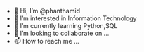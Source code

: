 - 👋 Hi, I’m @phanthamid
- 👀 I’m interested in Information Technology
- 🌱 I’m currently learning Python,SQL
- 💞️ I’m looking to collaborate on ...
- 📫 How to reach me ...

<!---
phanthamid/phanthamid is a ✨ special ✨ repository because its `README.md` (this file) appears on your GitHub profile.
You can click the Preview link to take a look at your changes.
--->

